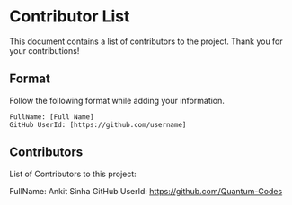# Contributor List

This document contains a list of contributors to the project. Thank you for your contributions!

## Format

Follow the following format while adding your information.

```
FullName: [Full Name]  
GitHub UserId: [https://github.com/username]  

```

## Contributors

List of Contributors to this project:

FullName: Ankit Sinha
GitHub UserId: https://github.com/Quantum-Codes
